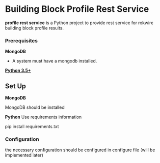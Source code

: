 # Building Block Profile Rest Service

**profile rest service** is a Python project to provide rest service for rokwire building block profile
results.
                      

### Prerequisites

**MongoDB**

- A system must have a mongodb installed.

**[Python 3.5+](https://www.python.org)**


## Set Up

**MongoDB**
 
MongoDB should be installed

**Python**
Use requirements information

pip install requirements.txt

### Configuration
the necessary configuration should be configured in configure file (will be implemented later)
